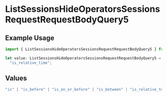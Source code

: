 # ListSessionsHideOperatorsSessionsRequestRequestBodyQuery5

## Example Usage

```typescript
import { ListSessionsHideOperatorsSessionsRequestRequestBodyQuery5 } from "@orq-ai/node/models/operations";

let value: ListSessionsHideOperatorsSessionsRequestRequestBodyQuery5 =
  "is_relative_time";
```

## Values

```typescript
"is" | "is_before" | "is_on_or_before" | "is_between" | "is_relative_today" | "is_relative_time" | "is_empty" | "is_not_empty"
```